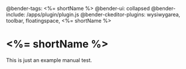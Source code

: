 @bender-tags: <%= shortName %>
@bender-ui: collapsed
@bender-include: /apps/plugin/plugin.js
@bender-ckeditor-plugins: wysiwygarea, toolbar, floatingspace, <%= shortName %>

# <%= shortName %>

This is just an example manual test.